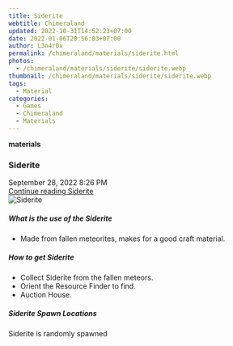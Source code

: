 ```yaml
---
title: Siderite
webtitle: Chimeraland
updated: 2022-10-31T14:52:23+07:00
date: 2022-01-06T20:56:03+07:00
author: L3n4r0x
permalink: /chimeraland/materials/siderite.html
photos:
  - /chimeraland/materials/siderite/siderite.webp
thumbnail: /chimeraland/materials/siderite/siderite.webp
tags:
  - Material
categories:
  - Games
  - Chimeraland
  - Materials
---
```


<section id="bootstrap-wrapper"><link rel="stylesheet" href="https://cdn.statically.io/gh/dimaslanjaka/Web-Manajemen/40ac3225/css/bootstrap-4.5-wrapper.css"/><div class="row g-0 border rounded overflow-hidden flex-md-row mb-4 shadow-sm position-relative"><div class="col p-4 d-flex flex-column position-static"><strong class="d-inline-block mb-2 text-success">materials</strong><h3 class="mb-0">Siderite</h3><div class="mb-1 text-muted">September 28, 2022 8:26 PM</div><a href="#" class="stretched-link d-none">Continue reading Siderite</a></div><div class="col-auto d-none d-lg-block"><img src="/chimeraland/materials/siderite/siderite.webp" alt="Siderite"/></div></div><div class="row"><div class="col-lg-6 col-12 mb-2"><div class="card"><div class="card-body"><h5 class="card-title">What is the use of the Siderite</h5><div class="card-text"><ul><li>Made from fallen meteorites, makes for a good craft material.</li></ul></div></div></div></div><div class="col-lg-6 col-12 mb-2"><div class="card"><div class="card-body"><h5 class="card-title">How to get Siderite</h5><div class="card-text"><ul><li>Collect Siderite from the fallen meteors.</li><li>Orient the Resource Finder to find.</li><li>Auction House.</li></ul></div></div></div></div><div class="col-12 mb-2"><h5>Siderite Spawn Locations</h5><p>Siderite is randomly spawned</p></div></div></section>